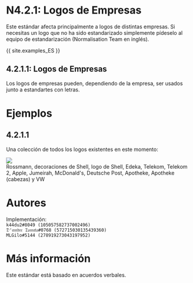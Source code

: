 # N4.2.1: Logos de Empresas

Este estándar afecta principalmente a logos de distintas empresas. Si necesitas un logo que no ha sido estandarizado simplemente pídeselo al equipo de estandarización (Normalisation Team en inglés).

{{ site.examples_ES }}

## 4.2.1.1:  Logos de Empresas

Los logos de empresas pueden, dependiendo de la empresa, ser usados junto a estandartes con letras.
# Ejemplos

## 4.2.1.1
Una colección de todos los logos existentes en este momento:

![](https://bte-n.github.io/resources/N4/2/1/all_logos.png)  
Rossmann, decoraciones de Shell, logo de Shell, Edeka, Telekom, Telekom 2, Apple, Jumeirah, McDonald's, Deutsche Post, Apotheke, Apotheke (cabezas) y VW

# Autores

Implementación:  
`k44du2#8049 (105057582737002496)`  
`𝔇'𝔞𝔪𝔡𝔯𝔢 𝔗𝔬𝔪𝔞𝔱𝔬#0768 (572715030135439360)`  
`MLGilo#5144 (278919273043197952)`

# Más información

Este estándar está basado en acuerdos verbales.
